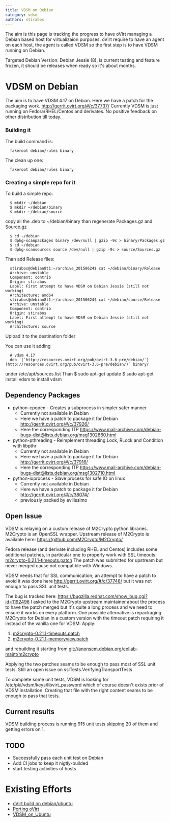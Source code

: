 ```yaml
---
title: VDSM on Debian
category: vdsm
authors: stirabos
---
```


The aim is this page is tracking the progress to have oVirt managing a Debian based host for virtualizaion purposes.
oVirt require to have an agent on each host, the agent is called VDSM so the first step is to have VDSM running on Debian.

Targeted Debian Version: Debian Jessie (8), is current testing and feature frozen, it should be releases when ready so it's about months.

# VDSM on Debian

The aim is to have VDSM 4.17 on Debian.
Here we have a patch for the packaging work.
<http://gerrit.ovirt.org/#/c/37737/> Currently VDSM is just running on Fedora/RHEL/Centos and derivates.
No positive feedback on other distribution till today.

### Building it

The build command is:

      fakeroot debian/rules binary

The clean up one:

      fakeroot debian/rules binary

### Creating a simple repo for it

To build a simple repo:

      $ mkdir ~/debian
      $ mkdir ~/debian/binary
      $ mkdir ~/debian/source

copy all the .deb to ~/debian/binary than regenerate Packages.gz and Source.gz

      $ cd ~/debian
      $ dpkg-scanpackages binary /dev/null | gzip -9c > binary/Packages.gz
      $ cd ~/debian
      $ dpkg-scansources source /dev/null | gzip -9c > source/Sources.gz

Than add Release files:

      stirabos@debian8t1:~/archive_20150624$ cat ~/debian/binary/Release 
      Archive: unstable
      Component: contrib
      Origin: stirabos
      Label: First attempt to have VDSM on Debian Jessie (still not working)
      Architecture: amd64
      stirabos@debian8t1:~/archive_20150624$ cat ~/debian/source/Release 
      Archive: unstable
      Component: contrib
      Origin: stirabos
      Label: First attempt to have VDSM on Debian Jessie (still not working)
      Architecture: source

Upload it to the destination folder

You can use it adding

      # vdsm 4.17
      deb `[`http://resources.ovirt.org/pub/ovirt-3.6-pre/debian/`](http://resources.ovirt.org/pub/ovirt-3.6-pre/debian/)` binary/

under /etc/apt/sources.list Than $ sudo apt-get update $ sudo apt-get install vdsm to install vdsm

## Dependency Packages

*   python-cpopen - Creates a subprocess in simpler safer manner
    -   Currently not available in Debian
    -   Here we have a patch to package it for Debian <http://gerrit.ovirt.org/#/c/37926/>
    -   Here the corresponding ITP <https://www.mail-archive.com/debian-bugs-dist@lists.debian.org/msg1302660.html>
*   python-pthreading - Reimplement threading.Lock, RLock and Condition with libpthr
    -   Currently not available in Debian
    -   Here we have a patch to package it for Debian <http://gerrit.ovirt.org/#/c/37916/>
    -   Here the corresponding ITP <https://www.mail-archive.com/debian-bugs-dist@lists.debian.org/msg1302710.html>
*   python-ioprocess - Slave process for safe IO on linux
    -   Currently not available in Debian
    -   Here we have a patch to package it for Debian <http://gerrit.ovirt.org/#/c/38074/>
    -   previously packed by evilissimo

## Open Issue

VDSM is relaying on a custom release of M2Crypto python libraries. M2Crypto is an OpenSSL wrapper. Upstream release of M2Crypto is available here: <https://github.com/M2Crypto/M2Crypto/>

Fedora release (and derivate including RHEL and Centos) includes some additional patches, in particular one to properly work with SSL timeouts: [m2crypto-0.21.1-timeouts.patch](http://www.zhangsheng.org/magic/3.0/sources/SOURCES.m/m2crypto/m2crypto-0.21.1-timeouts.patch)
The patch was submitted for upstream but never merged cause not compatible with Windows.

VDSM needs that for SSL communication; an attempt to have a patch to avoid it was done here <http://gerrit.ovirt.org/#/c/37746/> but it was not enough to pass SSL unit tests.

The bug is tracked here: <https://bugzilla.redhat.com/show_bug.cgi?id=1192496>
I asked to the M2Crypto upstream maintainer about the process to have the patch merged but it's quite a long process
and we need to ensure it works on every platform. One possible alternative is repackaging M2Crypto for Debian in a custom
version with the timeout patch requiring it instead of the vanilla one for VDSM. Apply:

1.  [m2crypto-0.21.1-timeouts.patch](http://www.zhangsheng.org/magic/3.0/sources/SOURCES.m/m2crypto/m2crypto-0.21.1-timeouts.patch)
2.  [m2crypto-0.21.1-memoryview.patch](http://www.zhangsheng.org/magic/3.0/sources/SOURCES.m/m2crypto/m2crypto-0.21.1-memoryview.patch)

and rebuilding it starting from <git://anonscm.debian.org/collab-maint/m2crypto>

Applying the two patches seams to be enough to pass most of SSL unit tests. Still an open issue on sslTests.VerifyingTransportTests

To complete some unit tests, VDSM is looking for /etc/pki/vdsm/keys/libvirt_password which of course doesn't exists prior of VDSM installation. Creating that file with the right content seams to be enough to pass that tests.

## Current results

VDSM building process is running 915 unit tests skipping 20 of them and getting errors on 1.

## TODO

*   Successfully pass each unit test on Debian
*   Add CI jobs to keep it nigtly-builded
*   start testing activities of hosts

# Existing Efforts

*   [oVirt build on debian/ubuntu](/develop/developer-guide/ubuntu.html)
*   [Porting oVirt](/develop/developer-guide/porting-ovirt.html)
*   [VDSM_on_Ubuntu](/develop/developer-guide/vdsm/on-ubuntu.html)
